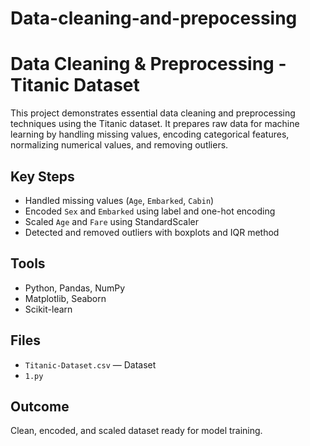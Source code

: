 # Data-cleaning-and-prepocessing

# Data Cleaning & Preprocessing - Titanic Dataset

This project demonstrates essential data cleaning and preprocessing techniques using the Titanic dataset. It prepares raw data for machine learning by handling missing values, encoding categorical features, normalizing numerical values, and removing outliers.

## Key Steps

- Handled missing values (`Age`, `Embarked`, `Cabin`)
- Encoded `Sex` and `Embarked` using label and one-hot encoding
- Scaled `Age` and `Fare` using StandardScaler
- Detected and removed outliers with boxplots and IQR method

## Tools

- Python, Pandas, NumPy
- Matplotlib, Seaborn
- Scikit-learn

## Files

- `Titanic-Dataset.csv` — Dataset
- `1.py`

##  Outcome

Clean, encoded, and scaled dataset ready for model training.
